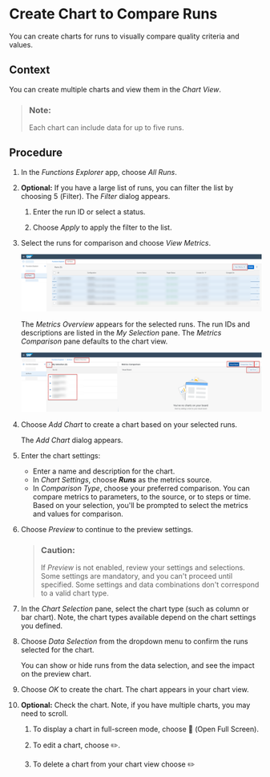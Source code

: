 <!-- loioe963d2fdf9d44280b94aca73aa43f4fb -->

<link rel="stylesheet" type="text/css" href="css/sap-icons.css"/>

# Create Chart to Compare Runs

You can create charts for runs to visually compare quality criteria and values.



<a name="loioe963d2fdf9d44280b94aca73aa43f4fb__context_env_mq2_ytb"/>

## Context

You can create multiple charts and view them in the *Chart View*.

> ### Note:  
> Each chart can include data for up to five runs.



## Procedure

1.  In the *Functions Explorer* app, choose *All Runs*.

2.  **Optional:** If you have a large list of runs, you can filter the list by choosing <span class="SAP-icons"></span> \(Filter\). The *Filter* dialog appears.

    1.  Enter the run ID or select a status.

    2.  Choose *Apply* to apply the filter to the list.


3.  Select the runs for comparison and choose *View Metrics*.

    ![All Runs screen with four runs selected for metrics comparison.](images/Image_AIL_FE_All_All_Runs_Compare_Metrics_fbaf644.png)

    The *Metrics Overview* appears for the selected runs. The run IDs and descriptions are listed in the *My Selection* pane. The *Metrics Comparison* pane defaults to the chart view.

    ![Metrics comparison screen with selected runs in the My Selection pane and an empty chart view in the right pane.](images/Image_AIL_FE_All_Vis_Board_9ffa073.png)

4.  Choose *Add Chart* to create a chart based on your selected runs.

    The *Add Chart* dialog appears.

5.  Enter the chart settings:

    -   Enter a name and description for the chart.
    -   In *Chart Settings*, choose ***Runs*** as the metrics source.
    -   In *Comparison Type*, choose your preferred comparison. You can compare metrics to parameters, to the source, or to steps or time. Based on your selection, you'll be prompted to select the metrics and values for comparison.

6.  Choose *Preview* to continue to the preview settings.

    > ### Caution:  
    > If *Preview* is not enabled, review your settings and selections. Some settings are mandatory, and you can't proceed until specified. Some settings and data combinations don't correspond to a valid chart type.

7.  In the *Chart Selection* pane, select the chart type \(such as column or bar chart\). Note, the chart types available depend on the chart settings you defined.

8.  Choose *Data Selection* from the dropdown menu to confirm the runs selected for the chart.

    You can show or hide runs from the data selection, and see the impact on the preview chart.

9.  Choose *OK* to create the chart. The chart appears in your chart view.

10. **Optional:** Check the chart. Note, if you have multiple charts, you may need to scroll.

    1.  To display a chart in full-screen mode, choose <span class="SAP-icons"></span> \(Open Full Screen\).

    2.  To edit a chart, choose :pencil2:.

    3.  To delete a chart from your chart view choose :pencil2:



